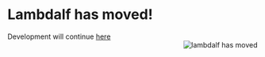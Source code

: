 Lambdalf has moved!
===================

Development will continue [here](https://github.com/lambdalf/lambdalf)
<br />
<img src="http://www.trasloedil.it/wp-content/uploads/2010/03/trasloco-casa.jpg" style="float: right" alt="lambdalf has moved" />
